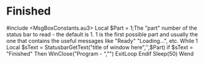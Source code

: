 # Finished
#include &lt;MsgBoxConstants.au3> Local $Part = 1;The "part" number of the status bar to read - the default is 1. 1 is the first possible part and usually the one that contains the useful messages like "Ready" "Loading...", etc. While 1 Local $sText = StatusbarGetText("title of window here",'',$Part) if  $sText = "Finished" Then WinClose("Program - ","") ExitLoop Endif Sleep(50) Wend  
